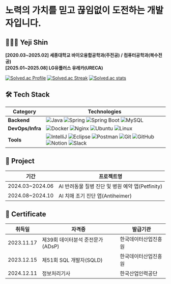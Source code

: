 <!--
**yereumi/yereumi** is a ✨ _special_ ✨ repository because its `README.md` (this file) appears on your GitHub profile.

Here are some ideas to get you started:

- 🔭 I’m currently working on ...
- 🌱 I’m currently learning ...
- 👯 I’m looking to collaborate on ...
- 🤔 I’m looking for help with ...
- 💬 Ask me about ...
- 📫 How to reach me: ...
- 😄 Pronouns: ...
- ⚡ Fun fact: ...
-->

# 노력의 가치를 믿고 끊임없이 도전하는 개발자입니다.

## 👩🏻‍💻 Yeji Shin

<!--
[![Mail](https://img.shields.io/badge/Mail-EA4335?style=flat&logo=Gmail&logoColor=white)]()
[![Blog](https://img.shields.io/badge/Blog-20C997?style=flat&logo=Velog&logoColor=white)](https://velog.io/@yereumi)
[![Instagram](https://img.shields.io/badge/Instagram-E4405F?style=flat&logo=Instagram&logoColor=white)](https://www.instagram.com/ye.reumi/)
-->

**[2020.03~2025.02] 세종대학교 바이오융합공학과(주전공) / 컴퓨터공학과(복수전공)**  
**[2025.01~2025.08] LG유플러스 유레카(URECA)**  

[![Solved.ac Profile](http://mazassumnida.wtf/api/v2/generate_badge?boj=lovelyyeji01)](https://solved.ac/lovelyyeji01)
[![Solved.ac Streak](http://mazandi.herokuapp.com/api?handle=lovelyyeji01)](https://solved.ac/lovelyyeji01)
[![Solved.ac stats](https://github-readme-solvedac.hyp3rflow.vercel.app/api/?handle=lovelyyeji01)](https://solved.ac/lovelyyeji01)



## 🛠️ Tech Stack

| Category    | Technologies |
|-------------|--------------|
| **Backend** | ![Java](https://img.shields.io/badge/Java-007396?style=flat&logo=OpenJDK&logoColor=white) ![Spring](https://img.shields.io/badge/Spring-6DB33F?style=flat&logo=Spring&logoColor=white) ![Spring Boot](https://img.shields.io/badge/SpringBoot-6DB33F?style=flat&logo=SpringBoot&logoColor=white) ![MySQL](https://img.shields.io/badge/MySQL-4479A1?style=flat&logo=MySQL&logoColor=white) |
| **DevOps/Infra**  | ![Docker](https://img.shields.io/badge/Docker-2496ED?style=flat&logo=Docker&logoColor=white) ![Nginx](https://img.shields.io/badge/Nginx-009639?style=flat&logo=Nginx&logoColor=white) ![Ubuntu](https://img.shields.io/badge/Ubuntu-E95420?style=flat&logo=Ubuntu&logoColor=white) ![Linux](https://img.shields.io/badge/Linux-FCC624?style=flat&logo=Linux&logoColor=white) |
| **Tools**   | ![IntelliJ](https://img.shields.io/badge/IntelliJ-000000?style=flat&logo=IntellijIDEA&logoColor=white) ![Eclipse](https://img.shields.io/badge/Eclipse-2C2255?style=flat&logo=Eclipse&logoColor=white) ![Postman](https://img.shields.io/badge/Postman-FF6C37?style=flat&logo=Postman&logoColor=white) ![Git](https://img.shields.io/badge/Git-F05032?style=flat&logo=Git&logoColor=white) ![GitHub](https://img.shields.io/badge/GitHub-181717?style=flat&logo=GitHub&logoColor=white) ![Notion](https://img.shields.io/badge/Notion-000000?style=flat&logo=Notion&logoColor=white) ![Slack](https://img.shields.io/badge/Slack-4A154B?style=flat&logo=Slack&logoColor=white) |

## 📍 Project

| 기간             | 프로젝트명                                  |
|-----------------|------------------------------------------|
| 2024.03~2024.06 | AI 반려동물 질병 진단 및 병원 예약 앱(Petfinity) |
| 2024.08~2024.10 | AI 치매 조기 진단 앱(Antiheimer)             |

## 📄 Certificate

| 취득일       | 자격증                      | 발급기관          |
|------------|----------------------------|----------------|
| 2023.11.17 | 제39회 데이터분석 준전문가(ADsP) | 한국데이터산업진흥원 |
| 2023.12.15 | 제51회 SQL 개발자(SQLD)       | 한국데이터산업진흥원 |
| 2024.12.11 | 정보처리기사                  | 한국산업인력공단    |
